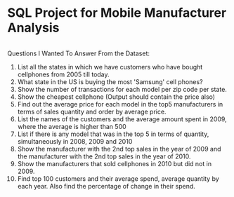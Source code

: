 # SQL Project for Mobile Manufacturer Analysis



![]()








Questions I Wanted To Answer From the Dataset:

1. List all the states in which we have customers who have bought cellphones from 2005 till today.
2. What state in the US is buying the most 'Samsung' cell phones?
3. Show the number of transactions for each model per zip code per state.
4. Show the cheapest cellphone (Output should contain the price also)
5. Find out the average price for each model in the top5 manufacturers in terms of sales quantity and order by average price.
6. List the names of the customers and the average amount spent in 2009, where the average is higher than 500
7. List if there is any model that was in the top 5 in terms of quantity, simultaneously in 2008, 2009 and 2010
8. Show the manufacturer with the 2nd top sales in the year of 2009 and the manufacturer with the 2nd top sales in the year of 2010.
9. Show the manufacturers that sold cellphones in 2010 but did not in 2009.
10. Find top 100 customers and their average spend, average quantity by each year. Also find the percentage of change in their spend.
